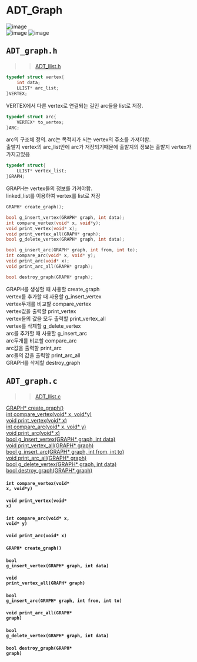 # ADT_Graph  
![image](https://user-images.githubusercontent.com/43701183/48654149-e3cc5280-ea4d-11e8-9cec-972a719d60aa.png)  
![image](https://user-images.githubusercontent.com/43701183/48654156-ec248d80-ea4d-11e8-8c87-df3e674f72f8.png)
![image](https://user-images.githubusercontent.com/43701183/48654162-f3e43200-ea4d-11e8-9d25-04d051aaba94.png)  



## <pre>ADT_graph.h</pre>  
>>[ADT_llist.h](https://github.com/rlasanggus/Data-structure/tree/master/llist)  
```c
typedef struct vertex{
	int data;
	LLIST* arc_list;
}VERTEX;
```
VERTEX에서 다른 vertex로 연결되는 길인 arc들을  list로 저장.  
```c
typedef struct arc{
	VERTEX* to_vertex;
}ARC;
```  
arc의 구조체 정의. arc는 목적지가 되는 vertex의 주소를 가져야함.  
출발지 vertex의 arc_list안에 arc가 저장되기때문에 출발지의 정보는 출발지 vertex가 가지고있음  
```c
typedef struct{
	LLIST* vertex_list;	
}GRAPH;
```  
GRAPH는 vertex들의 정보를 가져야함.  
linked_list를 이용하여 vertex를 list로 저장  
```c
GRAPH* create_graph();

bool g_insert_vertex(GRAPH* graph, int data);
int compare_vertex(void* x, void*y);
void print_vertex(void* x);
void print_vertex_all(GRAPH* graph);
bool g_delete_vertex(GRAPH* graph, int data);

bool g_insert_arc(GRAPH* graph, int from, int to);
int compare_arc(void* x, void* y);
void print_arc(void* x);
void print_arc_all(GRAPH* graph);

bool destroy_graph(GRAPH* graph);
```
GRAPH를 생성할 때 사용할 create_graph  
vertex를 추가할 때 사용할 g_insert_vertex  
vertex두개를 비교할 compare_vertex  
vertex값을 출력할 print_vertex  
vertex들의 값을 모두 출력할 print_vertex_all  
vertex를 삭제할 g_delete_vertex  
arc를 추가할 때 사용할 g_insert_arc  
arc두개를 비교할 compare_arc  
arc값을 출력할 print_arc  
arc들의 값을 출력할 print_arc_all  
GRAPH를 삭제할 destroy_graph  


## <pre>ADT_graph.c</pre>  
>>[ADT_llist.c](https://github.com/rlasanggus/Data-structure/tree/master/llist)   


[GRAPH* create_graph()](https://github.com/rlasanggus/Data-structure/tree/master/graph#graph-create_graph)  
[int compare_vertex(void* x, void*y)](https://github.com/rlasanggus/Data-structure/tree/master/graph#int-compare_vertexvoid-x-voidy)  
[void print_vertex(void* x)](https://github.com/rlasanggus/Data-structure/tree/master/graph#void-print_vertexvoid-x)  
[int compare_arc(void* x, void* y)](https://github.com/rlasanggus/Data-structure/tree/master/graph#int-compare_arcvoid-x-void-y)  
[void print_arc(void* x)](https://github.com/rlasanggus/Data-structure/tree/master/graph#void-print_arcvoid-x)    
[bool g_insert_vertex(GRAPH* graph, int data)](https://github.com/rlasanggus/Data-structure/tree/master/graph#bool-g_insert_vertexgraph-graph-int-data)  
[void print_vertex_all(GRAPH* graph)](https://github.com/rlasanggus/Data-structure/tree/master/graph#void-print_vertex_allgraph-graph)  
[bool g_insert_arc(GRAPH* graph, int from, int to)](https://github.com/rlasanggus/Data-structure/tree/master/graph#bool-g_insert_arcgraph-graph-int-from-int-to)  
[void print_arc_all(GRAPH* graph)](https://github.com/rlasanggus/Data-structure/tree/master/graph#void-print_arc_allgraph-graph)  
[bool g_delete_vertex(GRAPH* graph, int data)](https://github.com/rlasanggus/Data-structure/tree/master/graph#bool-g_delete_vertexgraph-graph-int-data)  
[bool destroy_graph(GRAPH* graph)](https://github.com/rlasanggus/Data-structure/tree/master/graph#bool-destroy_graphgraph-graph)

#### <code>int compare_vertex(void* x, void*y)</code>  
#### <code>void print_vertex(void* x)</code>  
#### <code>int compare_arc(void* x, void* y)</code>  
#### <code>void print_arc(void* x)</code>  
#### <code>GRAPH* create_graph()</code>  
#### <code>bool g_insert_vertex(GRAPH* graph, int data)</code>  
#### <code>void print_vertex_all(GRAPH* graph)</code>  
#### <code>bool g_insert_arc(GRAPH* graph, int from, int to)</code>  
#### <code>void print_arc_all(GRAPH* graph)</code>  
#### <code>bool g_delete_vertex(GRAPH* graph, int data)</code>  
#### <code>bool destroy_graph(GRAPH* graph)</code>  
